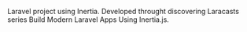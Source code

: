 Laravel project using Inertia. Developed throught discovering Laracasts series Build Modern Laravel Apps Using Inertia.js. 